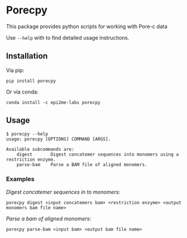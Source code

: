 # Porecpy
This package provides python scripts for working with Pore-c data

Use `--help` with to find detailed usage instructions.

## Installation
Via pip:
```
pip install porecpy
```
Or via conda:
```
conda install -c epi2me-labs porecpy
```

## Usage

```
$ porecpy --help
usage: porecpy [OPTIONS] COMMAND [ARGS].

Available subcommands are:
    digest       Digest concatemer sequences into monomers using a restriction enzyme.      
    parse-bam    Parse a BAM file of aligned monomers.
```

### Examples

*Digest concatemer sequences in to monomers:*
```
porecpy digest <input concatemers bam> <restriction enzyme> <output monomers bam file name>
```

*Parse a bam of aligned monomers:*
```
porecpy parse-bam <input bam> <output bam file name>
```

